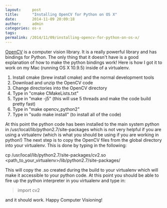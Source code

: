 ```yaml
---
layout:     post
title:      "Installing OpenCV for Python on OS X"
date:       2014-11-09 20:09:18
author:     admin
categories: os-x
tags:  
permalink: /2014/11/09/installing-opencv-for-python-on-os-x/
---
```

[OpenCV](http://opencv.org/) is a computer vision library. It is a really powerful library and has bindings for Python. The only thing that it doesn't have is a good explanation of how to make the python bindings work! Here is how I got it to work on my Mac (running OS X 10.9.5) inside of a virtualenv. 

  1. Install cmake (brew install cmake) and the normal development tools
  2. Download and unzip the OpenCV code
  3. Change directories into the OpenCV directory
  4. Type in "cmake CMakeLists.txt"
  5. Type in "make -j5" (this will use 5 threads and make the code build pretty fast)
  6. Type in "make opencv_python2"
  7. Type in "sudo make install" (to install all of the code)

At this point the python code has been installed to the main system python in /usr/local/lib/python2.7/site-packages which is not very helpful if you are using a virtualenv (which is what you should be using if you are working in python!) The next step is to copy the OpenCV files from the global directory into your virtualenv. This is done by typing in the following: 

cp /usr/local/lib/python2.7/site-packages/cv2.so <path_to_your_virtualenv>/lib/python2.7/site-packages/

This will copy the .so created during the build to your virtualenv which will make it accessible to your python code. At this point you should be able to fire up the python interpreter in you virtualenv and type in: 

> import cv2

and it should work. Happy Computer Visioning!
